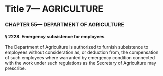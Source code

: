 
# Title 7— AGRICULTURE
### CHAPTER 55— DEPARTMENT OF AGRICULTURE
#### § 2228. Emergency subsistence for employees

The Department of Agriculture is authorized to furnish subsistence to employees without consideration as, or deduction from, the compensation of such employees where warranted by emergency condition connected with the work under such regulations as the Secretary of Agriculture may prescribe.
